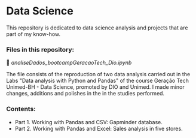 # Data Science

This repository is dedicated to data science analysis and projects that are part of my know-how.

### Files in this repository:

📁 _analiseDados_bootcampGeracaoTech_Dio.ipynb_

The file consists of the reproduction of two data analysis carried out in the Labs "Data analysis with Python and Pandas" of the course Geração Tech Unimed-BH - Data Science, promoted by DIO and Unimed. I made minor changes, additions and polishes in the in the studies performed.

### Contents:
- Part 1. Working with Pandas and CSV: Gapminder database.
- Part 2. Working with Pandas and Excel: Sales analysis in five stores.


